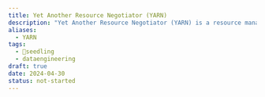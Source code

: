 ```yaml
---
title: Yet Another Resource Negotiator (YARN)
description: "Yet Another Resource Negotiator (YARN) is a resource management and job scheduling framework used in Apache Hadoop for managing resources and running distributed applications on a cluster of machines. "
aliases:
  - YARN
tags:
  - 🌱seedling
  - dataengineering
draft: true
date: 2024-04-30
status: not-started
---
```

